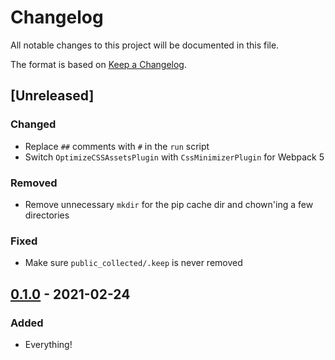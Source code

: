 # Changelog

All notable changes to this project will be documented in this file.

The format is based on [Keep a
Changelog](https://keepachangelog.com/en/1.0.0/).

## [Unreleased]

### Changed

- Replace `##` comments with `#` in the `run` script
- Switch `OptimizeCSSAssetsPlugin` with `CssMinimizerPlugin` for Webpack 5

### Removed

- Remove unnecessary `mkdir` for the pip cache dir and chown'ing a few directories

### Fixed

- Make sure `public_collected/.keep` is never removed

## [0.1.0] - 2021-02-24

### Added

- Everything!

[0.1.0]: https://github.com/nickjj/docker-django-example/releases/tag/0.1.0
